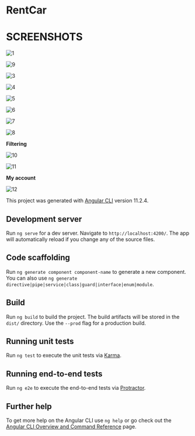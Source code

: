 # RentCar

# SCREENSHOTS

![1](https://user-images.githubusercontent.com/37252259/113303859-2a166980-930a-11eb-8c0e-60aa063e2990.PNG)

![9](https://user-images.githubusercontent.com/37252259/113303950-3d293980-930a-11eb-9356-cec7b629f397.PNG)

![3](https://user-images.githubusercontent.com/37252259/113304003-49ad9200-930a-11eb-93c3-0fa71817ddee.PNG)

![4](https://user-images.githubusercontent.com/37252259/113304008-4a462880-930a-11eb-8344-c2a7dafd8454.PNG)

![5](https://user-images.githubusercontent.com/37252259/113304012-4adebf00-930a-11eb-9c42-25a7661ec16f.PNG)

![6](https://user-images.githubusercontent.com/37252259/113304014-4b775580-930a-11eb-929f-367ff4bbc879.PNG)

![7](https://user-images.githubusercontent.com/37252259/113304016-4c0fec00-930a-11eb-97fd-45ee4c215fa2.PNG)

![8](https://user-images.githubusercontent.com/37252259/113304019-4c0fec00-930a-11eb-9000-31d3e19b2612.PNG)

**Filtering**

![10](https://user-images.githubusercontent.com/37252259/113304025-4d411900-930a-11eb-95d8-2aee37a9ecff.PNG)

![11](https://user-images.githubusercontent.com/37252259/113304027-4dd9af80-930a-11eb-9376-4b17e92b1b81.PNG)

**My account**

![12](https://user-images.githubusercontent.com/37252259/113304031-4dd9af80-930a-11eb-88cb-4602d54e01d5.PNG)



This project was generated with [Angular CLI](https://github.com/angular/angular-cli) version 11.2.4.

## Development server

Run `ng serve` for a dev server. Navigate to `http://localhost:4200/`. The app will automatically reload if you change any of the source files.

## Code scaffolding

Run `ng generate component component-name` to generate a new component. You can also use `ng generate directive|pipe|service|class|guard|interface|enum|module`.

## Build

Run `ng build` to build the project. The build artifacts will be stored in the `dist/` directory. Use the `--prod` flag for a production build.

## Running unit tests

Run `ng test` to execute the unit tests via [Karma](https://karma-runner.github.io).

## Running end-to-end tests

Run `ng e2e` to execute the end-to-end tests via [Protractor](http://www.protractortest.org/).

## Further help

To get more help on the Angular CLI use `ng help` or go check out the [Angular CLI Overview and Command Reference](https://angular.io/cli) page.
